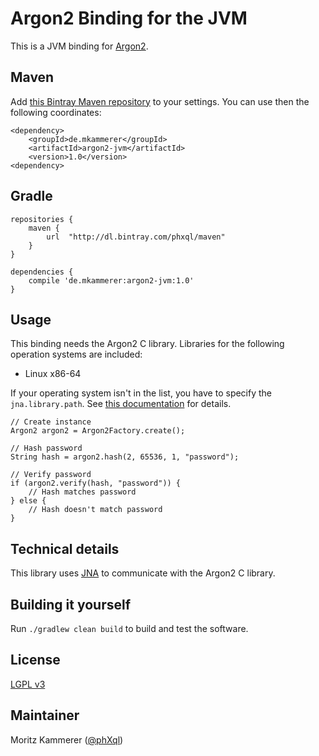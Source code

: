 # Argon2 Binding for the JVM

This is a JVM binding for [Argon2](https://github.com/P-H-C/phc-winner-argon2).

## Maven
Add [this Bintray Maven repository](https://bintray.com/phxql/maven/argon2-jvm/view#) to your settings.
You can use then the following coordinates:
```
<dependency>
    <groupId>de.mkammerer</groupId>
    <artifactId>argon2-jvm</artifactId>
    <version>1.0</version>
<dependency>
```
## Gradle
```
repositories {
    maven {
        url  "http://dl.bintray.com/phxql/maven"
    }
}

dependencies {
    compile 'de.mkammerer:argon2-jvm:1.0'
}
```
## Usage
This binding needs the Argon2 C library. Libraries for the following operation systems are included:
* Linux x86-64

If your operating system isn't in the list, you have to specify the `jna.library.path`. See [this documentation](https://java-native-access.github.io/jna/4.2.1/com/sun/jna/NativeLibrary.html#getInstance-java.lang.String-) for details.

```
// Create instance
Argon2 argon2 = Argon2Factory.create();

// Hash password
String hash = argon2.hash(2, 65536, 1, "password");

// Verify password
if (argon2.verify(hash, "password")) {
    // Hash matches password
} else {
    // Hash doesn't match password
}
```

## Technical details
This library uses [JNA](https://github.com/java-native-access/jna) to communicate with the Argon2 C library.

## Building it yourself
Run `./gradlew clean build` to build and test the software.

## License
[LGPL v3](https://www.gnu.org/licenses/lgpl.html)

## Maintainer
Moritz Kammerer ([@phXql](https://github.com/phxql))
